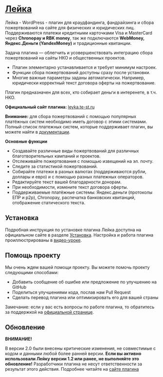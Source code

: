 # [Лейка](http://leyka.te-st.ru) #

Лейка - WordPress - плагин для краудфандинга, фандрайзинга и сбора пожертвований на сайте для физических и юридических лиц. Поддерживаются платежи кредитными карточками Visa и MasterCard  через **Chronopay и RBK money**, так же подключаются **WebMoney, Яндекс.Деньги (YandexMoney)** и традиционные квитанции.

Задача плагина — облегчить и усовершенствовать интеграцию сбора пожертвований на сайты НКО и общественных проектов.
* Плагин элементарно устанавливается и требует минимум настроек. 
* Функции сбора пожертвований доступны сразу после установки.
* Многие важные параметры заданы автоматически. Например, юридически корректный текст договора оферты на пожертвование.

Плагин предназначен для всех, кто собирает деньги в интеренете, в т.ч. НКО.

**Официальный сайт плагина:** [leyka.te-st.ru](http://leyka.te-st.ru/)

**Внимание:** для сбора пожертвований с помощью популярных платёжных систем необходимо иметь договор с этими системами. Полный список платежных систем, которые поддерживает плагин, вы можете найти в [документации](http://leyka.te-st.ru/sistemnye-trebovaniya/).


**Основные функции**

* Создавайте различные виды пожертвований для различных благотворительных кампаний и проектов.
* Отслеживайте пожертвования с помощью извещений на эл. почту.
* Следите за статистикой пожертвований.
* Собирайте платежи в разных валютах (поддерживаются рубли, доллары и евро) и с помощью разных платежных операторов.
* Редактируйте текст вашей благодарности донорам.
* При необходимости, измените текст договора оферты.
* Поддерживаемые платёжные системы: Яндекс.деньги (протоколы ЕПР и p2p), Chronopay, распечатка банковских квитанций, отображение статического текста.


## Установка ##

Подробная инструкция по установке плагина Лейка доступна на официальном сайте в разделе [Установка](http://devleyka.ngo2.ru/ustanovka-lejki/). Настройка и работа плагина проиллюстрированы в [видео-уроке](http://leyka.te-st.ru/videourok-kak-ustanovit-i-nastroit-plagin-lejka/).  


## Помощь проекту ##

Мы очень ждем вашей помощи проекту. Вы можете помочь проекту следующими способами:

* Добавить сообщение об ошибке или предложение по улучшению на GitHub
* Поделиться улучшениями кода, послав нам Pull Request
* Сделать перевод плагина или оптимизировать его для вашей страны
    
Замечание: если у вас есть вопросы по работе плагина, то обратитесь за поддержкой на [официальной странице](http://leyka.te-st.ru/support/).

## Oбновлениe
**ВНИМАНИЕ!**

В версии 2.0 были внесены критические изменения, не совместимые с кодом и данными любой более ранней версии. 
**Если вы активно использовали Лейку версии 1.2  или ранее, не выполняйте это обновление!** 
Разработчики плагина не несут ответственности за результат этого действия. 
Подробнее читайте на [сайте плагина](http://leyka.te-st.ru/old-version/)
